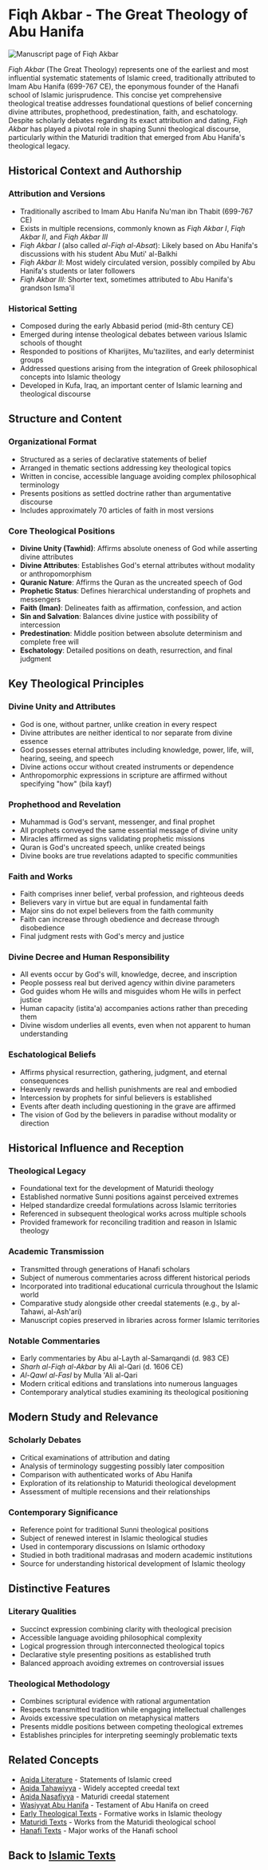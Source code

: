 # Fiqh Akbar - The Great Theology of Abu Hanifa

![Manuscript page of Fiqh Akbar](fiqh_akbar_image.jpg)

*Fiqh Akbar* (The Great Theology) represents one of the earliest and most influential systematic statements of Islamic creed, traditionally attributed to Imam Abu Hanifa (699-767 CE), the eponymous founder of the Hanafi school of Islamic jurisprudence. This concise yet comprehensive theological treatise addresses foundational questions of belief concerning divine attributes, prophethood, predestination, faith, and eschatology. Despite scholarly debates regarding its exact attribution and dating, *Fiqh Akbar* has played a pivotal role in shaping Sunni theological discourse, particularly within the Maturidi tradition that emerged from Abu Hanifa's theological legacy.

## Historical Context and Authorship

### Attribution and Versions
- Traditionally ascribed to Imam Abu Hanifa Nu'man ibn Thabit (699-767 CE)
- Exists in multiple recensions, commonly known as *Fiqh Akbar I*, *Fiqh Akbar II*, and *Fiqh Akbar III*
- *Fiqh Akbar I* (also called *al-Fiqh al-Absat*): Likely based on Abu Hanifa's discussions with his student Abu Muti' al-Balkhi
- *Fiqh Akbar II*: Most widely circulated version, possibly compiled by Abu Hanifa's students or later followers
- *Fiqh Akbar III*: Shorter text, sometimes attributed to Abu Hanifa's grandson Isma'il

### Historical Setting
- Composed during the early Abbasid period (mid-8th century CE)
- Emerged during intense theological debates between various Islamic schools of thought
- Responded to positions of Kharijites, Mu'tazilites, and early determinist groups
- Addressed questions arising from the integration of Greek philosophical concepts into Islamic theology
- Developed in Kufa, Iraq, an important center of Islamic learning and theological discourse

## Structure and Content

### Organizational Format
- Structured as a series of declarative statements of belief
- Arranged in thematic sections addressing key theological topics
- Written in concise, accessible language avoiding complex philosophical terminology
- Presents positions as settled doctrine rather than argumentative discourse
- Includes approximately 70 articles of faith in most versions

### Core Theological Positions
- **Divine Unity (Tawhid)**: Affirms absolute oneness of God while asserting divine attributes
- **Divine Attributes**: Establishes God's eternal attributes without modality or anthropomorphism
- **Quranic Nature**: Affirms the Quran as the uncreated speech of God
- **Prophetic Status**: Defines hierarchical understanding of prophets and messengers
- **Faith (Iman)**: Delineates faith as affirmation, confession, and action
- **Sin and Salvation**: Balances divine justice with possibility of intercession
- **Predestination**: Middle position between absolute determinism and complete free will
- **Eschatology**: Detailed positions on death, resurrection, and final judgment

## Key Theological Principles

### Divine Unity and Attributes
- God is one, without partner, unlike creation in every respect
- Divine attributes are neither identical to nor separate from divine essence
- God possesses eternal attributes including knowledge, power, life, will, hearing, seeing, and speech
- Divine actions occur without created instruments or dependence
- Anthropomorphic expressions in scripture are affirmed without specifying "how" (bila kayf)

### Prophethood and Revelation
- Muhammad is God's servant, messenger, and final prophet
- All prophets conveyed the same essential message of divine unity
- Miracles affirmed as signs validating prophetic missions
- Quran is God's uncreated speech, unlike created beings
- Divine books are true revelations adapted to specific communities

### Faith and Works
- Faith comprises inner belief, verbal profession, and righteous deeds
- Believers vary in virtue but are equal in fundamental faith
- Major sins do not expel believers from the faith community
- Faith can increase through obedience and decrease through disobedience
- Final judgment rests with God's mercy and justice

### Divine Decree and Human Responsibility
- All events occur by God's will, knowledge, decree, and inscription
- People possess real but derived agency within divine parameters
- God guides whom He wills and misguides whom He wills in perfect justice
- Human capacity (istita'a) accompanies actions rather than preceding them
- Divine wisdom underlies all events, even when not apparent to human understanding

### Eschatological Beliefs
- Affirms physical resurrection, gathering, judgment, and eternal consequences
- Heavenly rewards and hellish punishments are real and embodied
- Intercession by prophets for sinful believers is established
- Events after death including questioning in the grave are affirmed
- The vision of God by the believers in paradise without modality or direction

## Historical Influence and Reception

### Theological Legacy
- Foundational text for the development of Maturidi theology
- Established normative Sunni positions against perceived extremes
- Helped standardize creedal formulations across Islamic territories
- Referenced in subsequent theological works across multiple schools
- Provided framework for reconciling tradition and reason in Islamic theology

### Academic Transmission
- Transmitted through generations of Hanafi scholars
- Subject of numerous commentaries across different historical periods
- Incorporated into traditional educational curricula throughout the Islamic world
- Comparative study alongside other creedal statements (e.g., by al-Tahawi, al-Ash'ari)
- Manuscript copies preserved in libraries across former Islamic territories

### Notable Commentaries
- Early commentaries by Abu al-Layth al-Samarqandi (d. 983 CE)
- *Sharh al-Fiqh al-Akbar* by Ali al-Qari (d. 1606 CE)
- *Al-Qawl al-Fasl* by Mulla 'Ali al-Qari
- Modern critical editions and translations into numerous languages
- Contemporary analytical studies examining its theological positioning

## Modern Study and Relevance

### Scholarly Debates
- Critical examinations of attribution and dating
- Analysis of terminology suggesting possibly later composition
- Comparison with authenticated works of Abu Hanifa
- Exploration of its relationship to Maturidi theological development
- Assessment of multiple recensions and their relationships

### Contemporary Significance
- Reference point for traditional Sunni theological positions
- Subject of renewed interest in Islamic theological studies
- Used in contemporary discussions on Islamic orthodoxy
- Studied in both traditional madrasas and modern academic institutions
- Source for understanding historical development of Islamic theology

## Distinctive Features

### Literary Qualities
- Succinct expression combining clarity with theological precision
- Accessible language avoiding philosophical complexity
- Logical progression through interconnected theological topics
- Declarative style presenting positions as established truth
- Balanced approach avoiding extremes on controversial issues

### Theological Methodology
- Combines scriptural evidence with rational argumentation
- Respects transmitted tradition while engaging intellectual challenges
- Avoids excessive speculation on metaphysical matters
- Presents middle positions between competing theological extremes
- Establishes principles for interpreting seemingly problematic texts

## Related Concepts

- [Aqida Literature](./aqida_literature.md) - Statements of Islamic creed
- [Aqida Tahawiyya](./aqida_tahawiyya.md) - Widely accepted creedal text
- [Aqida Nasafiyya](./aqida_nasafiyya.md) - Maturidi creedal statement
- [Wasiyyat Abu Hanifa](./wasiyyat_abu_hanifa.md) - Testament of Abu Hanifa on creed
- [Early Theological Texts](./early_theological_texts.md) - Formative works in Islamic theology
- [Maturidi Texts](./maturidi_texts.md) - Works from the Maturidi theological school
- [Hanafi Texts](./hanafi_texts.md) - Major works of the Hanafi school

## Back to [Islamic Texts](./README.md)
